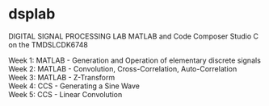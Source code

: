 # dsplab
DIGITAL SIGNAL PROCESSING LAB
MATLAB and Code Composer Studio C on the TMDSLCDK6748

Week 1: MATLAB - Generation and Operation of elementary discrete signals\
Week 2: MATLAB - Convolution, Cross-Correlation, Auto-Correlation\
Week 3: MATLAB - Z-Transform\
Week 4: CCS - Generating a Sine Wave\
Week 5: CCS - Linear Convolution
